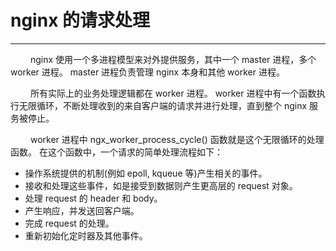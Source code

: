 # nginx 的请求处理
***

&emsp;&emsp;
nginx 使用一个多进程模型来对外提供服务，其中一个 master 进程，多个 worker 进程。
master 进程负责管理 nginx 本身和其他 worker 进程。

&emsp;&emsp;
所有实际上的业务处理逻辑都在 worker 进程。
worker 进程中有一个函数执行无限循环，不断处理收到的来自客户端的请求并进行处理，直到整个 nginx 服务被停止。

&emsp;&emsp;
worker 进程中 ngx_worker_process_cycle() 函数就是这个无限循环的处理函数。
在这个函数中，一个请求的简单处理流程如下：

+ 操作系统提供的机制(例如 epoll, kqueue 等)产生相关的事件。
+ 接收和处理这些事件，如是接受到数据则产生更高层的 request 对象。
+ 处理 request 的 header 和 body。
+ 产生响应，并发送回客户端。
+ 完成 request 的处理。
+ 重新初始化定时器及其他事件。
